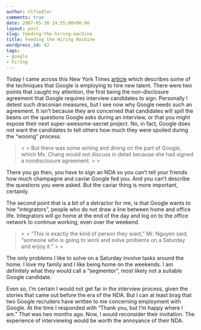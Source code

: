 ```yaml
---
author: nlfiedler
comments: true
date: 2007-05-30 14:55:00+00:00
layout: post
slug: feeding-the-hiring-machine
title: Feeding the Hiring Machine
wordpress_id: 42
tags:
- google
- hiring
---
```


Today I came across this New York Times [article](http://www.nytimes.com/2007/05/28/technology/28recruit.html?ex=1338177600&en=ccdd872427972bc8&ei=5124&partner=permalink&exprod=permalink) which describes some of the techniques that Google is employing to hire new talent. There were two points that caught my attention, the first being the non-disclosure agreement that Google requires interview candidates to sign. Personally I detest such draconian measures, but I see now why Google needs such an agreement. It isn’t because they are concerned that candidates will spill the beans on the questions Google asks during an interview, or that you might expose their next super-awesome-secret project. No, in fact, Google does not want the candidates to tell others how much they were spoiled during the “wooing” process.

   

<blockquote>  
> 
> But there was some wining and dining on the part of Google, which Ms. Chang would not discuss in detail because she had signed a nondisclosure agreement.
> 
>  </blockquote>

   

There you go then, you have to sign an NDA so you can’t tell your friends how much champagne and caviar Google fed you. And you can’t describe the questions you were asked. But the caviar thing is more important, certainly.

   

The second point that is a bit of a detractor for me, is that Google wants to hire “integrators”, people who do not draw a line between home and office life. Integrators will go home at the end of the day and log on to the office network to continue working, even over the weekend.

   

<blockquote>  
> 
> “This is exactly the kind of person they want,” Mr. Nguyen said, “someone who is going to work and solve problems on a Saturday and enjoy it.”
> 
>  </blockquote>

   

The only problems I like to solve on a Saturday involve tasks around the home. I love my family and I like being home on the weekends. I am definitely what they would call a “segmentor”, most likely not a suitable Google candidate.

   

Even so, I’m certain I would not get far in the interview process, given the stories that came out before the era of the NDA. But I can at least brag that two Google recruiters have written to me concerning employment with Google. At the time I responded with “Thank you, but I’m happy where I am.” That was two months ago. Now, I would reconsider their invitation. The experience of interviewing would be worth the annoyance of their NDA.
